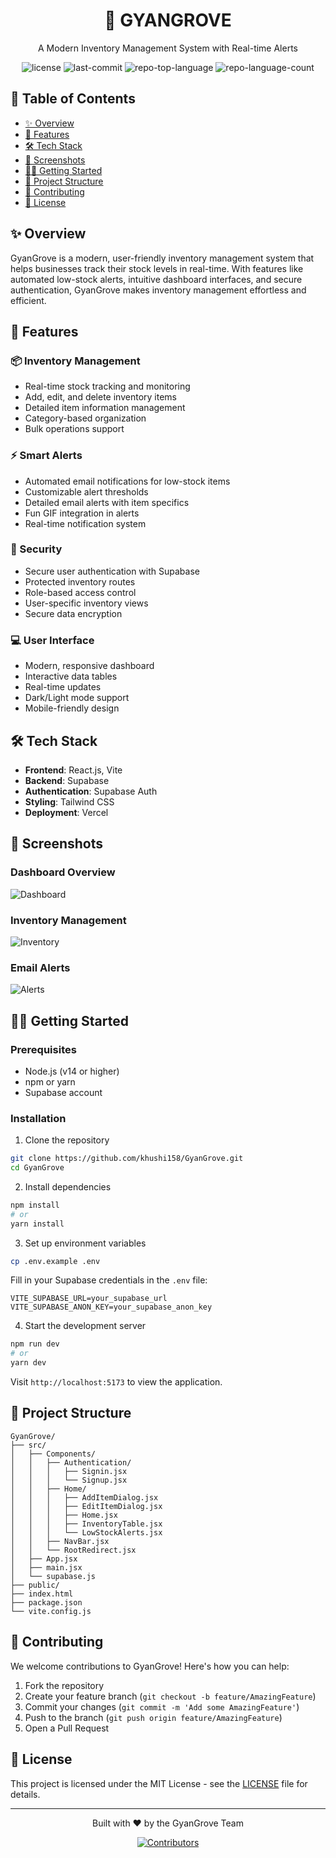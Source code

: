 <p align="center">
  <h1 align="center">🌳 GYANGROVE</h1>
  <p align="center">A Modern Inventory Management System with Real-time Alerts</p>
</p>

<p align="center">
  <img src="https://img.shields.io/github/license/khushi158/GyanGrove?style=flat-square&logo=opensourceinitiative&logoColor=white&color=00ff86" alt="license">
  <img src="https://img.shields.io/github/last-commit/khushi158/GyanGrove?style=flat-square&logo=git&logoColor=white&color=00ff86" alt="last-commit">
  <img src="https://img.shields.io/github/languages/top/khushi158/GyanGrove?style=flat-square&color=00ff86" alt="repo-top-language">
  <img src="https://img.shields.io/github/languages/count/khushi158/GyanGrove?style=flat-square&color=00ff86" alt="repo-language-count">
</p>

## 📑 Table of Contents
- [✨ Overview](#-overview)
- [🚀 Features](#-features)
- [🛠️ Tech Stack](#️-tech-stack)
- [📸 Screenshots](#-screenshots)
- [🏃‍♂️ Getting Started](#️-getting-started)
- [📁 Project Structure](#-project-structure)
- [🤝 Contributing](#-contributing)
- [📄 License](#-license)

## ✨ Overview

GyanGrove is a modern, user-friendly inventory management system that helps businesses track their stock levels in real-time. With features like automated low-stock alerts, intuitive dashboard interfaces, and secure authentication, GyanGrove makes inventory management effortless and efficient.

## 🚀 Features

### 📦 Inventory Management
- Real-time stock tracking and monitoring
- Add, edit, and delete inventory items
- Detailed item information management
- Category-based organization
- Bulk operations support

### ⚡ Smart Alerts
- Automated email notifications for low-stock items
- Customizable alert thresholds
- Detailed email alerts with item specifics
- Fun GIF integration in alerts
- Real-time notification system

### 🔐 Security
- Secure user authentication with Supabase
- Protected inventory routes
- Role-based access control
- User-specific inventory views
- Secure data encryption

### 💻 User Interface
- Modern, responsive dashboard
- Interactive data tables
- Real-time updates
- Dark/Light mode support
- Mobile-friendly design

## 🛠️ Tech Stack

- **Frontend**: React.js, Vite
- **Backend**: Supabase
- **Authentication**: Supabase Auth
- **Styling**: Tailwind CSS
- **Deployment**: Vercel

## 📸 Screenshots

### Dashboard Overview
![Dashboard](https://github.com/user-attachments/assets/14ec5113-eae2-427e-85be-f9d1b0b0fe3d)

### Inventory Management
![Inventory](https://github.com/user-attachments/assets/b9fd9127-218f-4910-8bfa-b1c7682cec1c)

### Email Alerts
![Alerts](https://github.com/user-attachments/assets/789ba21f-b791-4d9c-bab4-d3337d2b4aa0)

## 🏃‍♂️ Getting Started

### Prerequisites
- Node.js (v14 or higher)
- npm or yarn
- Supabase account

### Installation

1. Clone the repository
```bash
git clone https://github.com/khushi158/GyanGrove.git
cd GyanGrove
```

2. Install dependencies
```bash
npm install
# or
yarn install
```

3. Set up environment variables
```bash
cp .env.example .env
```
Fill in your Supabase credentials in the `.env` file:
```env
VITE_SUPABASE_URL=your_supabase_url
VITE_SUPABASE_ANON_KEY=your_supabase_anon_key
```

4. Start the development server
```bash
npm run dev
# or
yarn dev
```

Visit `http://localhost:5173` to view the application.

## 📁 Project Structure

```
GyanGrove/
├── src/
│   ├── Components/
│   │   ├── Authentication/
│   │   │   ├── Signin.jsx
│   │   │   └── Signup.jsx
│   │   ├── Home/
│   │   │   ├── AddItemDialog.jsx
│   │   │   ├── EditItemDialog.jsx
│   │   │   ├── Home.jsx
│   │   │   ├── InventoryTable.jsx
│   │   │   └── LowStockAlerts.jsx
│   │   ├── NavBar.jsx
│   │   └── RootRedirect.jsx
│   ├── App.jsx
│   ├── main.jsx
│   └── supabase.js
├── public/
├── index.html
├── package.json
└── vite.config.js
```

## 🤝 Contributing

We welcome contributions to GyanGrove! Here's how you can help:

1. Fork the repository
2. Create your feature branch (`git checkout -b feature/AmazingFeature`)
3. Commit your changes (`git commit -m 'Add some AmazingFeature'`)
4. Push to the branch (`git push origin feature/AmazingFeature`)
5. Open a Pull Request

## 📄 License

This project is licensed under the MIT License - see the [LICENSE](LICENSE) file for details.

---

<p align="center">Built with ❤️ by the GyanGrove Team</p>

<p align="center">
  <a href="https://github.com/khushi158/GyanGrove/graphs/contributors">
    <img src="https://contrib.rocks/image?repo=khushi158/GyanGrove" alt="Contributors">
  </a>
</p>
